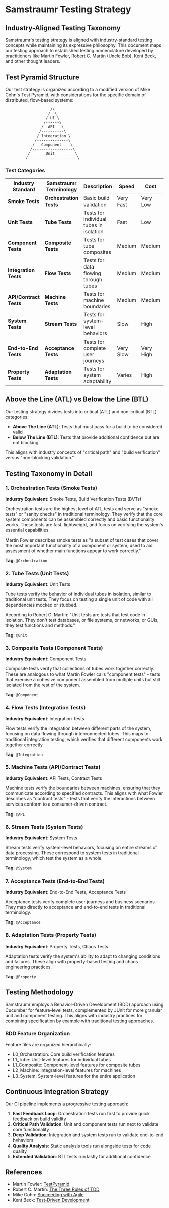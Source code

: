 # Samstraumr Testing Strategy

## Industry-Aligned Testing Taxonomy

Samstraumr's testing strategy is aligned with industry-standard testing concepts while maintaining its expressive philosophy. This document maps our testing approach to established testing nomenclature developed by practitioners like Martin Fowler, Robert C. Martin (Uncle Bob), Kent Beck, and other thought leaders.

## Test Pyramid Structure

Our test strategy is organized according to a modified version of Mike Cohn's Test Pyramid, with considerations for the specific domain of distributed, flow-based systems:

```
                    /\
                   /  \
                  / UI \
                 /------\
                /  API   \
               /----------\
              / Integration \
             /--------------\
            /   Component    \
           /------------------\
          /       Unit         \
         /----------------------\
```

### Test Categories

| Industry Standard | Samstraumr Terminology | Description | Speed | Cost | ATL/BTL |
|-------------------|------------------------|-------------|-------|------|---------|
| **Smoke Tests** | **Orchestration Tests** | Basic build validation | Very Fast | Very Low | ATL |
| **Unit Tests** | **Tube Tests** | Tests for individual tubes in isolation | Fast | Low | ATL |
| **Component Tests** | **Composite Tests** | Tests for tube composites | Medium | Medium | ATL |
| **Integration Tests** | **Flow Tests** | Tests for data flowing through tubes | Medium | Medium | Mix |
| **API/Contract Tests** | **Machine Tests** | Tests for machine boundaries | Medium | Medium | Mix |
| **System Tests** | **Stream Tests** | Tests for system-level behaviors | Slow | High | BTL |
| **End-to-End Tests** | **Acceptance Tests** | Tests for complete user journeys | Very Slow | Very High | BTL |
| **Property Tests** | **Adaptation Tests** | Tests for system adaptability | Varies | High | BTL |

## Above the Line (ATL) vs Below the Line (BTL)

Our testing strategy divides tests into critical (ATL) and non-critical (BTL) categories:

- **Above The Line (ATL)**: Tests that must pass for a build to be considered valid
- **Below The Line (BTL)**: Tests that provide additional confidence but are not blocking

This aligns with industry concepts of "critical path" and "build verification" versus "non-blocking validation."

## Testing Taxonomy in Detail

### 1. Orchestration Tests (Smoke Tests)

**Industry Equivalent**: Smoke Tests, Build Verification Tests (BVTs)

Orchestration tests are the highest level of ATL tests and serve as "smoke tests" or "sanity checks" in traditional terminology. They verify that the core system components can be assembled correctly and basic functionality works. These tests are fast, lightweight, and focus on verifying the system's essential capabilities.

Martin Fowler describes smoke tests as "a subset of test cases that cover the most important functionality of a component or system, used to aid assessment of whether main functions appear to work correctly."

**Tag**: `@Orchestration`

### 2. Tube Tests (Unit Tests)

**Industry Equivalent**: Unit Tests

Tube tests verify the behavior of individual tubes in isolation, similar to traditional unit tests. They focus on testing a single unit of code with all dependencies mocked or stubbed.

According to Robert C. Martin: "Unit tests are tests that test code in isolation. They don't test databases, or file systems, or networks, or GUIs; they test functions and methods."

**Tag**: `@Unit`

### 3. Composite Tests (Component Tests)

**Industry Equivalent**: Component Tests

Composite tests verify that collections of tubes work together correctly. These are analogous to what Martin Fowler calls "component tests" - tests that exercise a cohesive component assembled from multiple units but still isolated from the rest of the system.

**Tag**: `@Component`

### 4. Flow Tests (Integration Tests)

**Industry Equivalent**: Integration Tests

Flow tests verify the integration between different parts of the system, focusing on data flowing through interconnected tubes. This maps to traditional integration testing, which verifies that different components work together correctly.

**Tag**: `@Integration`

### 5. Machine Tests (API/Contract Tests)

**Industry Equivalent**: API Tests, Contract Tests

Machine tests verify the boundaries between machines, ensuring that they communicate according to specified contracts. This aligns with what Fowler describes as "contract tests" - tests that verify the interactions between services conform to a consumer-driven contract.

**Tag**: `@API`

### 6. Stream Tests (System Tests)

**Industry Equivalent**: System Tests

Stream tests verify system-level behaviors, focusing on entire streams of data processing. These correspond to system tests in traditional terminology, which test the system as a whole.

**Tag**: `@System`

### 7. Acceptance Tests (End-to-End Tests)

**Industry Equivalent**: End-to-End Tests, Acceptance Tests

Acceptance tests verify complete user journeys and business scenarios. They map directly to acceptance and end-to-end tests in traditional terminology.

**Tag**: `@Acceptance`

### 8. Adaptation Tests (Property Tests)

**Industry Equivalent**: Property Tests, Chaos Tests

Adaptation tests verify the system's ability to adapt to changing conditions and failures. These align with property-based testing and chaos engineering practices.

**Tag**: `@Property`

## Testing Methodology

Samstraumr employs a Behavior-Driven Development (BDD) approach using Cucumber for feature-level tests, complemented by JUnit for more granular unit and component testing. This aligns with industry practices for combining specification by example with traditional testing approaches.

### BDD Feature Organization

Feature files are organized hierarchically:

- L0_Orchestration: Core build verification features
- L1_Tube: Unit-level features for individual tubes
- L1_Composite: Component-level features for composite tubes
- L2_Machine: Integration-level features for machines
- L3_System: System-level features for the entire application

## Continuous Integration Strategy

Our CI pipeline implements a progressive testing approach:

1. **Fast Feedback Loop**: Orchestration tests run first to provide quick feedback on build validity
2. **Critical Path Validation**: Unit and component tests run next to validate core functionality
3. **Deep Validation**: Integration and system tests run to validate end-to-end behaviors
4. **Quality Analysis**: Static analysis tools run alongside tests for code quality
5. **Extended Validation**: BTL tests run lastly for additional confidence

## References

- Martin Fowler: [TestPyramid](https://martinfowler.com/articles/practical-test-pyramid.html)
- Robert C. Martin: [The Three Rules of TDD](http://butunclebob.com/ArticleS.UncleBob.TheThreeRulesOfTdd)
- Mike Cohn: [Succeeding with Agile](https://www.mountaingoatsoftware.com/books/succeeding-with-agile-software-development-using-scrum)
- Kent Beck: [Test-Driven Development](https://www.amazon.com/Test-Driven-Development-Kent-Beck/dp/0321146530)